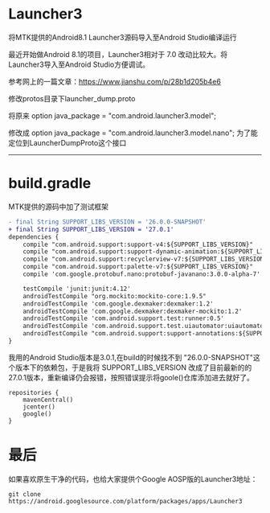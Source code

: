 # Launcher3
将MTK提供的Android8.1 Launcher3源码导入至Android Studio编译运行

最近开始做Android 8.1的项目，Launcher3相对于 7.0 改动比较大。将Launcher3导入至Android Studio方便调试。



参考网上的一篇文章：https://www.jianshu.com/p/28b1d205b4e6

修改protos目录下launcher_dump.proto

将原来  option java_package = "com.android.launcher3.model";

修改成 option java_package = "com.android.launcher3.model.nano";
为了能定位到LauncherDumpProto这个接口

---

# build.gradle
MTK提供的源码中加了测试框架

```diff
- final String SUPPORT_LIBS_VERSION = '26.0.0-SNAPSHOT'
+ final String SUPPORT_LIBS_VERSION = '27.0.1'
dependencies {
    compile "com.android.support:support-v4:${SUPPORT_LIBS_VERSION}"
    compile "com.android.support:support-dynamic-animation:${SUPPORT_LIBS_VERSION}"
    compile "com.android.support:recyclerview-v7:${SUPPORT_LIBS_VERSION}"
    compile "com.android.support:palette-v7:${SUPPORT_LIBS_VERSION}"
    compile 'com.google.protobuf.nano:protobuf-javanano:3.0.0-alpha-7'

    testCompile 'junit:junit:4.12'
    androidTestCompile "org.mockito:mockito-core:1.9.5"
    androidTestCompile 'com.google.dexmaker:dexmaker:1.2'
    androidTestCompile 'com.google.dexmaker:dexmaker-mockito:1.2'
    androidTestCompile 'com.android.support.test:runner:0.5'
    androidTestCompile 'com.android.support.test.uiautomator:uiautomator-v18:2.1.2'
    androidTestCompile "com.android.support:support-annotations:${SUPPORT_LIBS_VERSION}"
}
```

我用的Android Studio版本是3.0.1,在build的时候找不到 "26.0.0-SNAPSHOT"这个版本下的依赖包，于是我将 SUPPORT_LIBS_VERSION 改成了目前最新的的 27.0.1版本，重新编译仍会报错，按照错误提示将goole()仓库添加进去就好了。
```
repositories {
    mavenCentral()
    jcenter()
    google()
}
```


# 最后

如果喜欢原生干净的代码，也给大家提供个Google AOSP版的Launcher3地址：
```
git clone https://android.googlesource.com/platform/packages/apps/Launcher3
```

